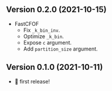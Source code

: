 ## Version 0.2.0 (2021-10-15)
- FastCFOF
  - Fix `_k_bin_inv`.
  - Optimize `_k_bin`.
  - Expose `c` argument.
  - Add `partition_size` argument.

## Version 0.1.0 (2021-10-11)
- 🎉 first release!
